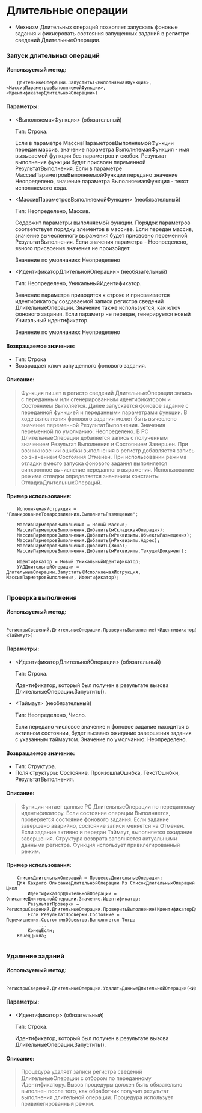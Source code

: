 
# Длительные операции

* Мехнизм Длительных операций позволяет запускать фоновые задания и фикисровать состояния запущенных заданий в регистре сведений ДлительныеОперации.

### Запуск длительных операций

#### Используемый метод: 

```bsl
    ДлительныеОперации.Запустить(<ВыполняемаяФункция>, <МассивПараметровВыполняемойФункции>, <ИдентификаторДлительнойОперации>)
```

#### Параметры:

* <ВыполняемаяФункция> (обязательный)

	Тип: Строка. 

	Если в параметре МассивПараметровВыполняемойФункции передан массив, значение параметра ВыполняемаяФункция - имя вызываемой функции без параметров и скобок. Результат выполнения функции будет присвоен переменной РезультатВыполнения. Если в параметре МассивПараметровВыполняемойФункции передано значение Неопределено, значение параметра ВыполняемаяФункция - текст исполняемого кода.

* <МассивПараметровВыполняемойФункции> (необязательный)

	Тип: Неопределено, Массив.

	Содержит параметры выполняемой функции. Порядок параметров соответствует порядку элементов в массиве. Если передан массив, значение вычесленного выражения будет присвоено переменной РезультатВыполнения. Если значения параметра - Неопределено, явного присвоения значения не произойдет. 

	Значение по умолчанию: Неопределено

* <ИдентификаторДлительнойОперации> (необязательный)

	Тип: Неопределено, УникальныйИдентификатор.

	Значение параметра приводится к строке и присваивается идентификатору создаваемой записи регистра сведений ДлительныеОперации. Значение также используется, как ключ фонового задания. Если параметр не передан, генерируется новый Уникальный идентификатор.
	
	Значение по умолчанию: Неопределено

####  Возвращаемое значение:

* Тип: Строка
* Возвращает ключ запущенного фонового задания.

#### Описание:

>Функция пишет в регистр сведений ДлительныеОперации запись с переданным или сгенерированным идентификатором и Состоянием Выполяется. Далее запускается фоновое задание с переданной функцией и переданными параметрами функции. В ходе выполнения фонового задания может быть вычеслено значение переменной РезультатВыполнения. Значения переменной по умолчанию: Неопределено. В РС ДлительныеОперации добаляется запись с полученным значением Результат Выполнения и Состоянием Завершен. При возникновении ошибки выполнения в регистр добавляется запись со значением Состояния Отменен. При использовании режима отладки вместо запуска фонового задания выполняется синхронное вычисление переданного выражения. Использование режима отладки определяется значениеи константы ОтладкаДлительныхОпераций.

#### Пример использования:

```bsl
	ИсполняемаяИструкция = "ПланированиеТовародвижения.ВыполнитьРазмещение"; 
		
	МассивПарметровВыполнения = Новый Массив;
	МассивПарметровВыполнения.Добавить(мСкладскаяОперация);
	МассивПарметровВыполнения.Добавить(мРеквизиты.ОбъектыРазмещения);
	МассивПарметровВыполнения.Добавить(мРеквизиты.Адрес);
	МассивПарметровВыполнения.Добавить(Зона); 
	МассивПарметровВыполнения.Добавить(мРеквизиты.ТекущийДокумент); 

	Идентификатор = Новый УникальныйИдентификатор;
	УИДДлительнойОперации = ДлительныеОперации.Запустить(ИсполняемаяИструкция, МассивПарметровВыполнения, Идентификатор);
	
```
		
### Проверка выполнения 

#### Используемый метод: 

```bsl
    РегистрыСведений.ДлительныеОперации.ПроверитьВыполнение(<ИдентификаторДлительнойОперации>, <Таймаут>)
```

#### Параметры:

* <ИдентификаторДлительнойОперации> (обязательный)

	 Тип: Строка. 

	 Идентификатор, который был получен в результате вызова ДлительныеОперации.Запустить().

* <Таймаут> (необязательный)

 	Тип: Неопределено, Число.
 
 	Если передано числовое значение и фоновое задание находится в активном состоянии, будет вызвано ожидание завершения задания с указанным таймаутом.
	Значение по умолчанию: Неопределено.

#### Возвращаемое значение:

* Тип: Структура.
* Поля структуры: Состояние, ПроизошлаОшибка, ТекстОшибки, РезультатВыполнения.

#### Описание: 

>Функция читает данные РС ДлительныеОперации по переданному идентификатору. Если состояние операции Выполняется, проверяется состояние фонового задания. Если задание завершено аварийно, состояние записи меняется на Отменен. Если задание активно и передан Таймаут, выполняется ожидание завершения. Структура возврата заполняется актуальными данными регистра. Функция использует привилегированный режим.

#### Пример использования:

```bsl
	СписокДлительныхОпераций = Процесс.ДлительныеОперации;
	Для Каждого ОписаниеДлительнойОперации Из СписокДлительныхОпераций Цикл
		ИдентификаторДлительнойОперации = ОписаниеДлительнойОперации.Значение.Идентификатор;
		РезультатПроверки = РегистрыСведений.ДлительныеОперации.ПроверитьВыполнение(ИдентификаторДлительнойОперации);
		Если РезультатПроверки.Состояние = Перечисления.СостоянияОбъектов.Выполняется Тогда
			...
		КонецЕсли;
	КонецЦикла;
	
```

### Удаление заданий

#### Используемый метод: 

```bsl
    РегистрыСведений.ДлительныеОперации.УдалитьДанныеДлительнойОперации(<Идентификатор>)
```
#### Параметры:

* <Идентификатор> (обязательный)

	 Тип: Строка. 

	 Идентификатор, который был получен в результате вызова ДлительныеОперации.Запустить().

#### Описание: 

>Процедура удаляет записи регистра сведений ДлительныеОперации с отбором по переданному Идентификатору. Вызов процедуры должен быть обязательно выполнен после того, как обработчик получил результат выполнения длительной операции. Процедура использует привилегированный режим.